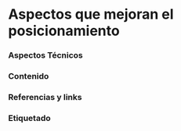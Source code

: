 # Aspectos que mejoran el posicionamiento

### Aspectos Técnicos

### Contenido

### Referencias y links

### Etiquetado


